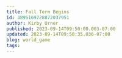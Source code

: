 ```yaml
---
title: Fall Term Begins
id: 3895169728872037951
author: Kirby Urner
published: 2023-09-14T09:50:00.003-07:00
updated: 2023-09-14T09:50:35.036-07:00
blog: world_game
tags: 
---
```


